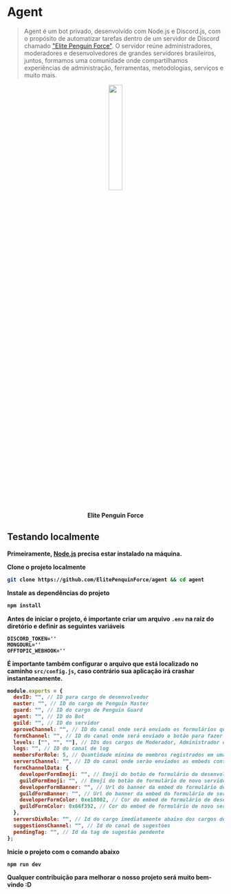 # Agent

> Agent é um bot privado, desenvolvido com Node.js e Discord.js, com o propósito de automatizar tarefas dentro de um servidor de Discord chamado ["Elite Penguin Force"](https://discord.gg/epf). O servidor reúne administradores, moderadores e desenvolvedores de grandes servidores brasileiros, juntos, formamos uma comunidade onde compartilhamos experiências de administração, ferramentas, metodologias, serviços e muito mais.

<p align='middle'>
  <img src="https://user-images.githubusercontent.com/32278696/200096419-aeb7c30a-f341-4f36-a7f7-b37aab27861e.png" width='25%'/>
</p>

<p align='middle'>
  <strong>Elite Penguin Force<strong>
</p>

## Testando localmente

Primeiramente, [Node.js](https://nodejs.org) precisa estar instalado na máquina.

Clone o projeto localmente

```bash
git clone https://github.com/ElitePenquinForce/agent && cd agent
```

Instale as dependências do projeto

```bash
npm install
```

Antes de iniciar o projeto, é importante criar um arquivo `.env` na raiz do diretório e definir as seguintes variáveis

```env
DISCORD_TOKEN=''
MONGOURL=''
OFFTOPIC_WEBHOOK=''
```

É importante também configurar o arquivo que está localizado no caminho `src/config.js`, caso contrário sua aplicação irá crashar instantaneamente.

```js
module.exports = {
  devID: "", // ID para cargo de desenvolvedor
  master: "", // ID do cargo de Penguin Master
  guard: "", // ID do cargo de Penguin Guard
  agent: "", // ID do Bot
  guild: "", // ID do servidor
  aproveChannel: "", // ID do canal onde será enviado os formulários que serão aprovados
  formChannel: "", // ID do canal onde será enviado o botão para fazer os formulários
  levels: ["", "", ""], // IDs dos cargos de Moderador, Administrador e Dono, respectivamente
  logs: "", // ID do canal de log
  membersForRole: 5, // Quantidade mínima de membros registrados em uma staff para ser criado o cargo do servidor
  serversChannel: "", // ID do canal onde serão enviados as embeds contendo todos os servidores registrados
  formChannelData: {
    developerFormEmoji: "", // Emoji do botão de formulário de desenvolvedor
    guildFormEmoji: "", // Emoji do botão de formulário de novo servidor
    developerFormBanner: "", // Url do banner da embed do formulário de devenvolvedor
    guildFormBanner: "", // Url do banner da embed do formulário de servidor
    developerFormColor: 0xe18002, // Cor do embed de formulário de desenvolvedor
    guildFormColor: 0x66f392, // Cor do embed de formulário de novo servidor
  },
  serversDivRole: "", // Id do cargo imediatamente abaixo dos cargos de servidores
  suggestionsChannel: "", // Id do canal de sugestões
  pendingTag: "", // Id da tag de sugestão pendente
};
```

Inicie o projeto com o comando abaixo

```bash
npm run dev
```

Qualquer contribuição para melhorar o nosso projeto será muito bem-vindo :D
